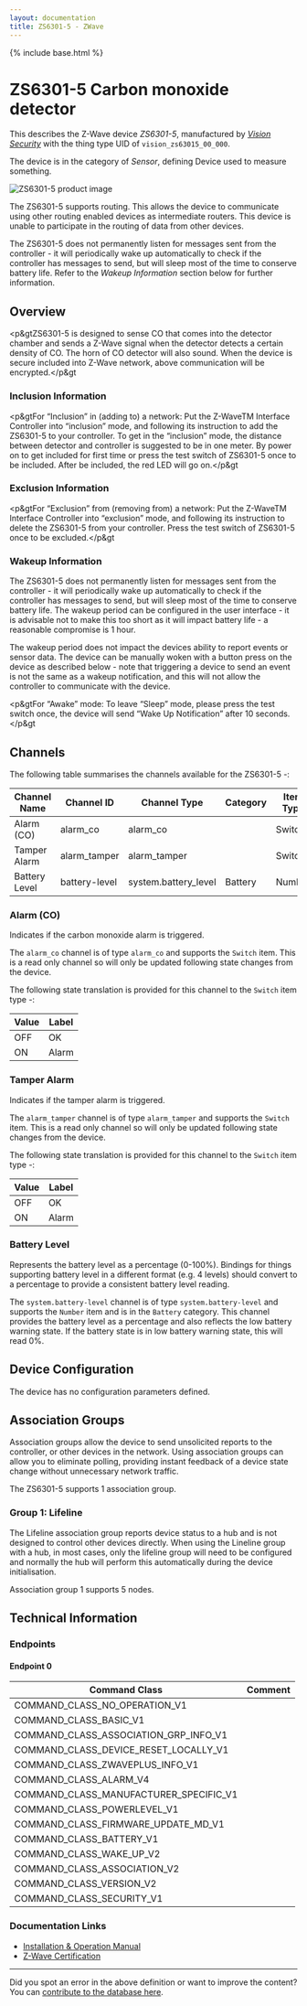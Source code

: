 ```yaml
---
layout: documentation
title: ZS6301-5 - ZWave
---
```


{% include base.html %}

# ZS6301-5 Carbon monoxide detector
This describes the Z-Wave device *ZS6301-5*, manufactured by *[Vision Security](http://www.visionsecurity.com.tw/)* with the thing type UID of ```vision_zs63015_00_000```.

The device is in the category of *Sensor*, defining Device used to measure something.

![ZS6301-5 product image](https://opensmarthouse.org/zwavedatabase/1016/image/)


The ZS6301-5 supports routing. This allows the device to communicate using other routing enabled devices as intermediate routers.  This device is unable to participate in the routing of data from other devices.

The ZS6301-5 does not permanently listen for messages sent from the controller - it will periodically wake up automatically to check if the controller has messages to send, but will sleep most of the time to conserve battery life. Refer to the *Wakeup Information* section below for further information.

## Overview

<p&gtZS6301-5 is designed to sense CO that comes into the detector chamber and sends a Z-Wave signal when the detector detects a certain density of CO. The horn of CO detector will also sound. When the device is secure included into Z-Wave network, above communication will be encrypted.</p&gt

### Inclusion Information

<p&gtFor “Inclusion” in (adding to) a network: Put the Z-WaveTM Interface Controller into “inclusion” mode, and following its instruction to add the ZS6301-5 to your controller. To get in the “inclusion” mode, the distance between detector and controller is suggested to be in one meter. By power on to get included for first time or press the test switch of ZS6301-5 once to be included. After be included, the red LED will go on.</p&gt

### Exclusion Information

<p&gtFor “Exclusion” from (removing from) a network: Put the Z-WaveTM Interface Controller into “exclusion” mode, and following its instruction to delete the ZS6301-5 from your controller. Press the test switch of ZS6301-5 once to be excluded.</p&gt

### Wakeup Information

The ZS6301-5 does not permanently listen for messages sent from the controller - it will periodically wake up automatically to check if the controller has messages to send, but will sleep most of the time to conserve battery life. The wakeup period can be configured in the user interface - it is advisable not to make this too short as it will impact battery life - a reasonable compromise is 1 hour.

The wakeup period does not impact the devices ability to report events or sensor data. The device can be manually woken with a button press on the device as described below - note that triggering a device to send an event is not the same as a wakeup notification, and this will not allow the controller to communicate with the device.


<p&gtFor “Awake” mode: To leave “Sleep” mode, please press the test switch once, the device will send “Wake Up Notification” after 10 seconds.</p&gt

## Channels

The following table summarises the channels available for the ZS6301-5 -:

| Channel Name | Channel ID | Channel Type | Category | Item Type |
|--------------|------------|--------------|----------|-----------|
| Alarm (CO) | alarm_co | alarm_co |  | Switch | 
| Tamper Alarm | alarm_tamper | alarm_tamper |  | Switch | 
| Battery Level | battery-level | system.battery_level | Battery | Number |

### Alarm (CO)
Indicates if the carbon monoxide alarm is triggered.

The ```alarm_co``` channel is of type ```alarm_co``` and supports the ```Switch``` item. This is a read only channel so will only be updated following state changes from the device.

The following state translation is provided for this channel to the ```Switch``` item type -:

| Value | Label     |
|-------|-----------|
| OFF | OK |
| ON | Alarm |

### Tamper Alarm
Indicates if the tamper alarm is triggered.

The ```alarm_tamper``` channel is of type ```alarm_tamper``` and supports the ```Switch``` item. This is a read only channel so will only be updated following state changes from the device.

The following state translation is provided for this channel to the ```Switch``` item type -:

| Value | Label     |
|-------|-----------|
| OFF | OK |
| ON | Alarm |

### Battery Level
Represents the battery level as a percentage (0-100%). Bindings for things supporting battery level in a different format (e.g. 4 levels) should convert to a percentage to provide a consistent battery level reading.

The ```system.battery-level``` channel is of type ```system.battery-level``` and supports the ```Number``` item and is in the ```Battery``` category.
This channel provides the battery level as a percentage and also reflects the low battery warning state. If the battery state is in low battery warning state, this will read 0%.


## Device Configuration

The device has no configuration parameters defined.

## Association Groups

Association groups allow the device to send unsolicited reports to the controller, or other devices in the network. Using association groups can allow you to eliminate polling, providing instant feedback of a device state change without unnecessary network traffic.

The ZS6301-5 supports 1 association group.

### Group 1: Lifeline

The Lifeline association group reports device status to a hub and is not designed to control other devices directly. When using the Lineline group with a hub, in most cases, only the lifeline group will need to be configured and normally the hub will perform this automatically during the device initialisation.

Association group 1 supports 5 nodes.

## Technical Information

### Endpoints

#### Endpoint 0

| Command Class | Comment |
|---------------|---------|
| COMMAND_CLASS_NO_OPERATION_V1| |
| COMMAND_CLASS_BASIC_V1| |
| COMMAND_CLASS_ASSOCIATION_GRP_INFO_V1| |
| COMMAND_CLASS_DEVICE_RESET_LOCALLY_V1| |
| COMMAND_CLASS_ZWAVEPLUS_INFO_V1| |
| COMMAND_CLASS_ALARM_V4| |
| COMMAND_CLASS_MANUFACTURER_SPECIFIC_V1| |
| COMMAND_CLASS_POWERLEVEL_V1| |
| COMMAND_CLASS_FIRMWARE_UPDATE_MD_V1| |
| COMMAND_CLASS_BATTERY_V1| |
| COMMAND_CLASS_WAKE_UP_V2| |
| COMMAND_CLASS_ASSOCIATION_V2| |
| COMMAND_CLASS_VERSION_V2| |
| COMMAND_CLASS_SECURITY_V1| |

### Documentation Links

* [Installation & Operation Manual](https://opensmarthouse.org/zwavedatabase/1016/ZS6301-5-CO-Detector.pdf)
* [Z-Wave Certification](https://opensmarthouse.org/zwavedatabase/1016/ZC10-15110003.pdf)

---

Did you spot an error in the above definition or want to improve the content?
You can [contribute to the database here](https://opensmarthouse.org/zwavedatabase/1016).

